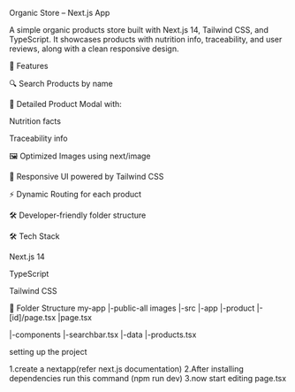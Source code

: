 Organic Store – Next.js App

A simple organic products store built with Next.js 14, Tailwind CSS, and TypeScript.
It showcases products with nutrition info, traceability, and user reviews, along with a clean responsive design.

🚀 Features

🔍 Search Products by name

📄 Detailed Product Modal with:

Nutrition facts

Traceability info

🖼 Optimized Images using next/image

🎨 Responsive UI powered by Tailwind CSS

⚡ Dynamic Routing for each product

🛠 Developer-friendly folder structure

🛠 Tech Stack

Next.js 14

TypeScript

Tailwind CSS

📂 Folder Structure
my-app
|-public-all images 
|-src
  |-app
      |-product
            |-[id]/page.tsx
      |page.tsx
                
  |-components
        |-searchbar.tsx
  |-data
      |-products.tsx



setting up the project

1.create a nextapp(refer next.js documentation)
2.After installing dependencies run this command (npm run dev)
3.now start editing page.tsx
